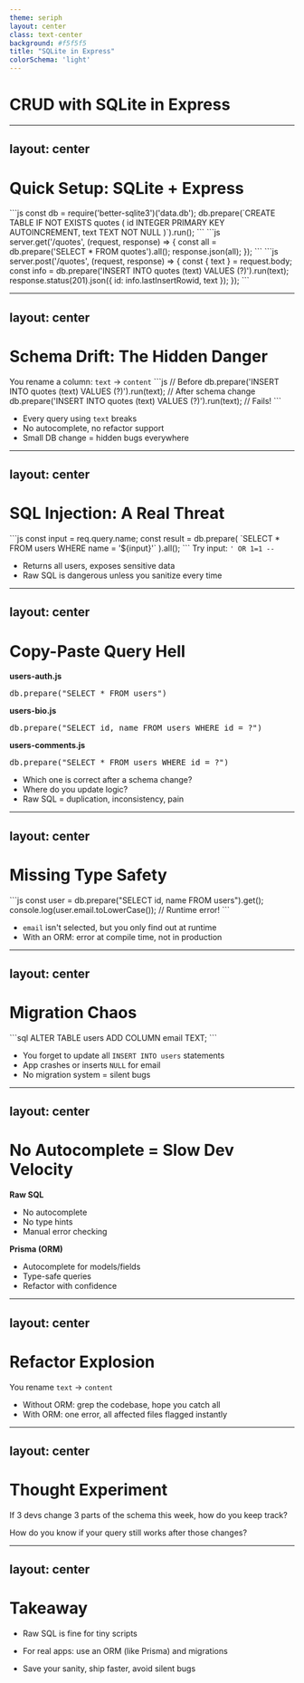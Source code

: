 ```yaml
---
theme: seriph
layout: center
class: text-center
background: #f5f5f5
title: "SQLite in Express"
colorSchema: 'light'
---
```


# CRUD with SQLite in Express

---
layout: center
---

# Quick Setup: SQLite + Express

<v-click>
```js
const db = require('better-sqlite3')('data.db');
db.prepare(`CREATE TABLE IF NOT EXISTS quotes (
  id INTEGER PRIMARY KEY AUTOINCREMENT,
  text TEXT NOT NULL
)`).run();
```
</v-click>
<v-click>
```js
server.get('/quotes', (request, response) => {
  const all = db.prepare('SELECT * FROM quotes').all();
  response.json(all);
});
```
</v-click>
<v-click>
```js
server.post('/quotes', (request, response) => {
  const { text } = request.body;
  const info = db.prepare('INSERT INTO quotes (text) VALUES (?)').run(text);
  response.status(201).json({ id: info.lastInsertRowid, text });
});
```
</v-click>

---
layout: center
---

# Schema Drift: The Hidden Danger

<v-click>
You rename a column: <code>text</code> → <code>content</code>
</v-click>
<v-click>
```js
// Before
db.prepare('INSERT INTO quotes (text) VALUES (?)').run(text);
// After schema change
db.prepare('INSERT INTO quotes (text) VALUES (?)').run(text); // Fails!
```
</v-click>

<v-click>

- Every query using <code>text</code> breaks
- No autocomplete, no refactor support
- Small DB change = hidden bugs everywhere
</v-click>

---
layout: center
---
# SQL Injection: A Real Threat

<v-click>
```js
const input = req.query.name;
const result = db.prepare(
  `SELECT * FROM users WHERE name = '${input}'`
).all();
```
</v-click>
<v-click>
Try input: <code>' OR 1=1 -- </code>
</v-click>

<v-click>

- Returns all users, exposes sensitive data
- Raw SQL is dangerous unless you sanitize every time
</v-click>

---
layout: center
---

# Copy-Paste Query Hell

<v-click>
<div class="grid grid-cols-1 gap-2 mb-2">
  <div class="p-3 bg-blue-100 rounded-lg border border-blue-600">
    <b>users-auth.js</b>
    <pre>db.prepare("SELECT * FROM users")</pre>
  </div>
  <div class="p-3 bg-green-100 rounded-lg border border-green-600">
    <b>users-bio.js</b>
    <pre>db.prepare("SELECT id, name FROM users WHERE id = ?")</pre>
  </div>
  <div class="p-3 bg-purple-100 rounded-lg border border-purple-600">
    <b>users-comments.js</b>
    <pre>db.prepare("SELECT * FROM users WHERE id = ?")</pre>
  </div>
</div>
</v-click>

<v-click>

- Which one is correct after a schema change?
- Where do you update logic?
- Raw SQL = duplication, inconsistency, pain
</v-click>

---
layout: center
---

# Missing Type Safety

<v-click>
```js
const user = db.prepare("SELECT id, name FROM users").get();
console.log(user.email.toLowerCase()); // Runtime error!
```
</v-click>

<v-click>

- <code>email</code> isn't selected, but you only find out at runtime
- With an ORM: error at compile time, not in production
</v-click>

---
layout: center
---

# Migration Chaos

<v-click>
```sql
ALTER TABLE users ADD COLUMN email TEXT;
```
</v-click>

<v-click>

- You forget to update all <code>INSERT INTO users</code> statements
- App crashes or inserts <code>NULL</code> for email
- No migration system = silent bugs
</v-click>

---
layout: center
---

# No Autocomplete = Slow Dev Velocity

<div class="grid grid-cols-2 gap-4">
  <div class="p-3 bg-pink-100 rounded-lg border border-pink-600">
    <b>Raw SQL</b>
    <ul>
      <li>No autocomplete</li>
      <li>No type hints</li>
      <li>Manual error checking</li>
    </ul>
  </div>
  <div class="p-3 bg-green-100 rounded-lg border border-green-600">
    <b>Prisma (ORM)</b>
    <ul>
      <li>Autocomplete for models/fields</li>
      <li>Type-safe queries</li>
      <li>Refactor with confidence</li>
    </ul>
  </div>
</div>

---
layout: center
---

# Refactor Explosion

<v-click>
You rename <code>text</code> → <code>content</code>
</v-click>

<v-click>

- Without ORM: grep the codebase, hope you catch all
- With ORM: one error, all affected files flagged instantly
</v-click>

---
layout: center
---

# Thought Experiment

<v-click>
If 3 devs change 3 parts of the schema this week, how do you keep track?
</v-click>

<v-click>

How do you know if your query still works after those changes?
</v-click>

---
layout: center
---

# Takeaway

<v-click>

- Raw SQL is fine for tiny scripts
</v-click>

<v-click>

- For real apps: use an ORM (like Prisma) and migrations
</v-click>

<v-click>

- Save your sanity, ship faster, avoid silent bugs
</v-click>
